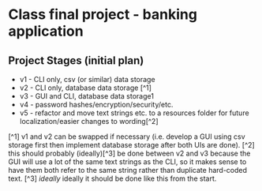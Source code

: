# Class final project - banking application

## Project Stages (initial plan)

- v1 - CLI only, csv (or similar) data storage
- v2 - CLI only, database data storage [^1]
- v3 - GUI and CLI, database data storage1
- v4 - password hashes/encryption/security/etc.
- v5 - refactor and move text strings etc. to a resources folder for future localization/easier changes to wording[^2]

[^1] v1 and v2 can be swapped if necessary (i.e. develop a GUI using csv storage first then implement database storage after both UIs are done).
[^2] this should probably (ideally)[^3] be done between v2 and v3 because the GUI will use a lot of the same text strings as the CLI, so it makes sense to have them both refer to the same string rather than duplicate hard-coded text. 
[^3] *ideally* ideally it should be done like this from the start.
